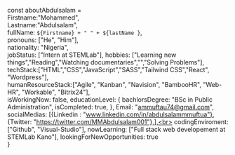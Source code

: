 const aboutAbdulsalam = <br>
    Firstname:"Mohammed",<br>
    Lastname:"Abdulsalam",<br>
    fullName: `${Firstname} + " " + ${lastName }`,<br>
    pronouns: ["He", "Him"],<br>
    nationality: "Nigeria",<br>
    jobStatus: ["Intern at STEMLab"],
    hobbies: ["Learning new things","Reading","Watching documentaries","","Solving Problems"],<br>
    techStack:["HTML","CSS","JavaScript","SASS","Tailwind CSS","React", "Wordpress"],<br>
    humanResourceStack:["Agile", "Kanban", "Navision", "BambooHR", "Web-HR", "Workable", "Bitrix24"],<br>
    isWorkingNow: false,
    educationLevel: {
        bachlorsDegree: "BSc in Public Administration",
        isCompleted: true,
    },
    Email: "ammuftau74@gmail.com",
    socialMedias: [{Linkedin : "www.linkedin.com/in/abdulsalammmuftua"}, {Twitter: "https://twitter.com/MMAbdulsalam001"},],<br>
    codingEnviroment: ["Github", "Visual-Studio"],
    nowLearning: ["Full stack web developement at STEMLab Kano"],
    lookingForNewOpportunities: true    
}
